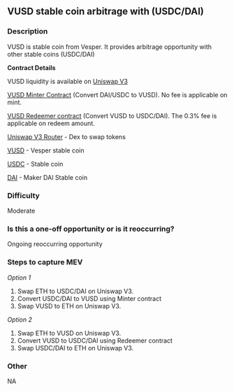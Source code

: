 ## VUSD stable coin arbitrage with (USDC/DAI)

### Description

VUSD is stable coin from Vesper. It provides arbitrage opportunity with other stable coins (USDC/DAI)

__Contract Details__

VUSD liquidity is available on [Uniswap V3](https://info.uniswap.org/#/pools/0xf62b5084ca88cc3cbca6b4ebe68db5fc6f27ee76)

[VUSD Minter Contract](https://etherscan.io/address/0xb652Fc42E12828F3F1b3e96283b199E62EC570Db#code)  (Convert DAI/USDC to VUSD). No fee is applicable on mint.

[VUSD Redeemer contract](https://etherscan.io/address/0x7915CE4F43E1378f0C3720351A973A023F7fB3e8#code) (Convert VUSD to USDC/DAI). The 0.3% fee is applicable on redeem amount.

[Uniswap V3 Router](https://etherscan.io/address/0xE592427A0AEce92De3Edee1F18E0157C05861564) - Dex to swap tokens

[VUSD](https://etherscan.io/address/0x677ddbd918637E5F2c79e164D402454dE7dA8619) - Vesper stable coin

[USDC](https://etherscan.io/address/0xA0b86991c6218b36c1d19D4a2e9Eb0cE3606eB48) - Stable coin

[DAI](https://etherscan.io/token/0x6b175474e89094c44da98b954eedeac495271d0f) - Maker DAI Stable coin

### Difficulty

Moderate

### Is this a one-off opportunity or is it reoccurring?

Ongoing reoccurring opportunity

### Steps to capture MEV

*Option 1*
1. Swap ETH to USDC/DAI on Uniswap V3.
2. Convert USDC/DAI to VUSD using Minter contract
3. Swap VUSD to ETH on Uniswap V3.

*Option 2*
1. Swap ETH to VUSD on Uniswap V3.
2. Convert VUSD to USDC/DAI using Redeemer contract
3. Swap USDC/DAI to ETH on Uniswap V3.

### Other
NA